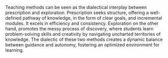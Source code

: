 
Teaching methods can be seen as the dialectical interplay between prescription and exploration. Prescription seeks structure, offering a well-defined pathway of knowledge, in the form of clear goals, and incremental modules. It excels in efficiency and consistency. Exploration on the other hand, promotes the messy process of discovery, where students learn problem-solving skills and creativity by navigating uncharted territories of knowledge. The dialectic of these two methods creates a dynamic balance between guidance and autonomy, fostering an optimized environment for learning.

